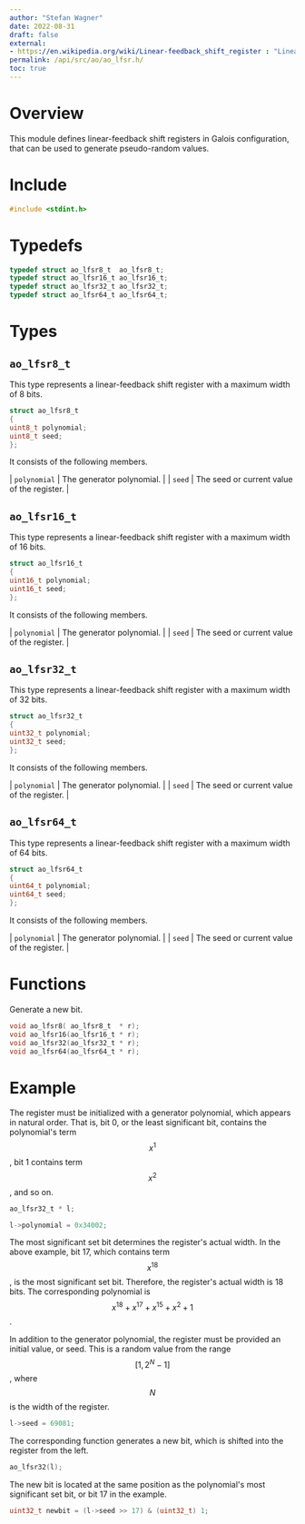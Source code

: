 ```yaml
---
author: "Stefan Wagner"
date: 2022-08-31
draft: false
external:
- https://en.wikipedia.org/wiki/Linear-feedback_shift_register : "Linear-feedback shift register"
permalink: /api/src/ao/ao_lfsr.h/
toc: true
---
```


# Overview

This module defines linear-feedback shift registers in Galois configuration, that can be used to generate pseudo-random values.

# Include

```c
#include <stdint.h>
```

# Typedefs

```c
typedef struct ao_lfsr8_t  ao_lfsr8_t;
typedef struct ao_lfsr16_t ao_lfsr16_t;
typedef struct ao_lfsr32_t ao_lfsr32_t;
typedef struct ao_lfsr64_t ao_lfsr64_t;
```

# Types

## `ao_lfsr8_t`

This type represents a linear-feedback shift register with a maximum width of 8 bits.

```c
struct ao_lfsr8_t
{
uint8_t polynomial;
uint8_t seed;
};
```

It consists of the following members.

| `polynomial` | The generator polynomial. |
| `seed` | The seed or current value of the register. |

## `ao_lfsr16_t`

This type represents a linear-feedback shift register with a maximum width of 16 bits.

```c
struct ao_lfsr16_t
{
uint16_t polynomial;
uint16_t seed;
};
```

It consists of the following members.

| `polynomial` | The generator polynomial. |
| `seed` | The seed or current value of the register. |

## `ao_lfsr32_t`

This type represents a linear-feedback shift register with a maximum width of 32 bits.

```c
struct ao_lfsr32_t
{
uint32_t polynomial;
uint32_t seed;
};
```

It consists of the following members.

| `polynomial` | The generator polynomial. |
| `seed` | The seed or current value of the register. |

## `ao_lfsr64_t`

This type represents a linear-feedback shift register with a maximum width of 64 bits.

```c
struct ao_lfsr64_t
{
uint64_t polynomial;
uint64_t seed;
};
```

It consists of the following members.

| `polynomial` | The generator polynomial. |
| `seed` | The seed or current value of the register. |

# Functions

Generate a new bit.

```c
void ao_lfsr8( ao_lfsr8_t  * r);
void ao_lfsr16(ao_lfsr16_t * r);
void ao_lfsr32(ao_lfsr32_t * r);
void ao_lfsr64(ao_lfsr64_t * r);
```

# Example

The register must be initialized with a generator polynomial, which appears in natural order. That is, bit 0, or the least significant bit, contains the polynomial's term $$x^1$$, bit 1 contains term $$x^2$$, and so on.

```c
ao_lfsr32_t * l;
```

```c
l->polynomial = 0x34002;
```

The most significant set bit determines the register's actual width. In the above example, bit 17, which contains term $$x^{18}$$, is the most significant set bit. Therefore, the register's actual width is 18 bits. The corresponding polynomial is $$x^{18} + x^{17} + x^{15} + x^2 + 1$$.

In addition to the generator polynomial, the register must be provided an initial value, or seed. This is a random value from the range $$[1, 2^N - 1]$$, where $$N$$ is the width of the register.

```c
l->seed = 69081;
```

The corresponding function generates a new bit, which is shifted into the register from the left.

```c
ao_lfsr32(l);
```

The new bit is located at the same position as the polynomial's most significant set bit, or bit 17 in the example.

```c
uint32_t newbit = (l->seed >> 17) & (uint32_t) 1;
```
